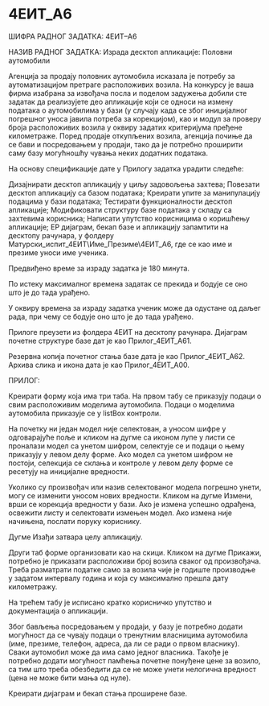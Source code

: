 # 4ЕИТ_A6
ШИФРА РАДНОГ ЗАДАТКА: 4ЕИТ–А6

 НАЗИВ РАДНОГ ЗАДАТКА: Израда десктоп апликације: Половни аутомобили

 Агенција за продају половних аутомобила исказала је потребу за аутоматизацијом претраге расположивих возила. На конкурсу је ваша фирма изабрана за извођача посла и поделом задужења добили сте задатак да реализујете део апликације који се односи на измену података о аутомобилима у бази (у случају када се због иницијалног погрешног уноса јавила потреба за корекцијом), као и модул за проверу броја расположивих возила у оквиру задатих критеријума пређене километраже. Поред продаје откупљених возила, агенција почиње да се бави и посредовањем у продаји, тако да је потребно проширити саму базу могућношћу чувања неких додатних података.

 На основу спецификације дате у Прилогу задатка урадити следеће:

 Дизајнирати десктоп апликацију у циљу задовољења захтева;
 Повезати десктоп апликацију са базом података;
 Креирати упите за манипулацију подацима у бази података;
 Тестирати функционалности десктоп апликације;
 Модификовати структуру базе података у складу са захтевима корисника;
 Написати упутство корисницима о коришћењу апликације;
 ЕР дијаграм, бекап базе и апликацију запамтити на десктопу рачунара, у фолдеру Матурски_испит_4ЕИТ\Име_Презиме\4ЕИТ_A6, где се као име и презиме уноси име ученика.

 Предвиђено време за израду задатка је 180 минута.

 По истеку максималног времена задатак се прекида и бодује се оно што је до тада урађено.

 У оквиру времена за израду задатка ученик може да одустане од даљег рада, при чему се бодује оно што је до тада урађено.

 Прилоге преузети из фолдера 4ЕИТ на десктопу рачунара. Дијаграм почетне структуре базе дат је као Прилог_4ЕИТ_А61.

Резервна копија почетног стања базе дата је као Прилог_4ЕИТ_А62. Архива слика и икона дата је као Прилог_4ЕИТ_А00.

 ПРИЛОГ:

 

 Креирати форму која има три таба. На првом табу се приказују подаци о свим расположивим моделима аутомобила. Подаци о моделима аутомобила приказује се у listBox контроли.

 На почетку ни један модел није селектован, а уносом шифре у одговарајуће поље и кликом на дугме са иконом лупе у листи се проналази модел са унетом шифром, селектује се и подаци о њему приказују у левом делу форме. Ако модел са унетом шифром не постоји, селекција се склања и контроле у левом делу форме се ресетују на иницијалне вредности.



Уколико су произвођач или назив селектованог модела погрешно унети, могу се изменити уносом нових вредности. Кликом на дугме Измени, врши се корекција вредности у бази. Ако је измена успешно одрађена, освежити листу и селектовати измењен модел. Ако измена није начињена, послати поруку кориснику.

 Дугме Изађи затвара целу апликацију.

 

 Други таб форме организовати као на скици. Кликом на дугме Прикажи, потребно је приказати расположиви број возила сваког од произвођача. Треба разматрати податке само за возила чије је годиште производње у задатом интервалу година и која су максимално прешла дату километражу.

 На трећем табу је исписано кратко корисничко упутство и документација о апликацији.

 Због бављења посредовањем у продаји, у базу је потребно додати могућност да се чувају подаци о тренутним власницима аутомобила (име, презиме, телефон, адреса, да ли се ради о првом власнику). Сваки аутомобил може да има само једног власника. Такође је потребно додати могућност памћења почетне понуђене цене за возило, са тим што треба обезбедити да се не може унети нелогична вредност (цена не може бити мања од нуле).

 Креирати дијаграм и бекап стања проширене базе.
